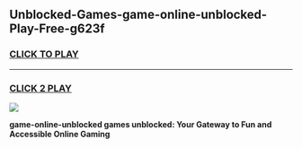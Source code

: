 
## Unblocked-Games-game-online-unblocked-Play-Free-g623f
<h3>
<a href="https://premium76.site?title=game-online-unblocked&ref=21A">CLICK TO PLAY</a></h3>
<hr>

<h3>
<a href="https://premium76.site?title=game-online-unblocked&ref=21A">CLICK 2 PLAY</a>
  
</h3>

<a href="https://premium76.site?title=game-online-unblocked&ref=21A"><img src="https://clearcache.store/games.png"></a>


**game-online-unblocked games unblocked: Your Gateway to Fun and Accessible Online Gaming**
